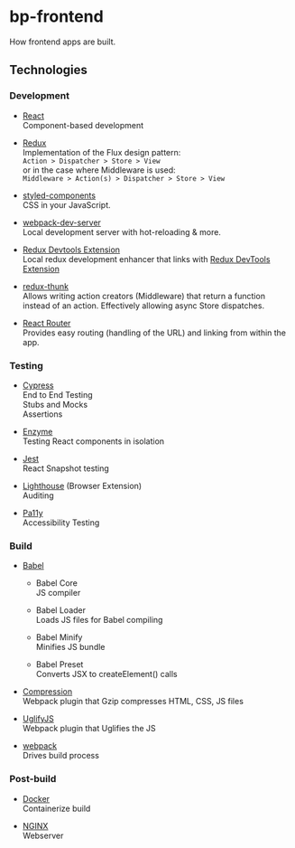 # bp-frontend

How frontend apps are built.

## Technologies

### Development

- [React](https://reactjs.org/)  
Component-based development

- [Redux](https://redux.js.org/)  
Implementation of the Flux design pattern:  
`Action > Dispatcher > Store > View`  
or in the case where Middleware is used:  
`Middleware > Action(s) > Dispatcher > Store > View`

- [styled-components](https://www.styled-components.com/)  
CSS in your JavaScript.

- [webpack-dev-server](https://webpack.js.org/configuration/dev-server/r)  
Local development server with hot-reloading & more.

- [Redux Devtools Extension](https://github.com/zalmoxisus/remote-redux-devtools)  
Local redux development enhancer that links with [Redux DevTools Extension](https://github.com/zalmoxisus/redux-devtools-extension)

- [redux-thunk](https://github.com/reduxjs/redux-thunk)  
Allows writing action creators (Middleware) that return a function instead of an action. Effectively allowing async Store dispatches.

- [React Router](https://reacttraining.com/react-router/)  
Provides easy routing (handling of the URL) and linking from within the app.

### Testing

- [Cypress](https://www.cypress.io/)  
End to End Testing  
Stubs and Mocks  
Assertions

- [Enzyme](http://airbnb.io/enzyme/)  
Testing React components in isolation

- [Jest](https://facebook.github.io/jest/)  
React Snapshot testing

- [Lighthouse](https://developers.google.com/web/tools/lighthouse/) (Browser Extension)  
Auditing

- [Pa11y](http://pa11y.org/)  
Accessibility Testing

### Build

- [Babel](https://babeljs.io/)

    - Babel Core  
    JS compiler

    - Babel Loader  
    Loads JS files for Babel compiling

    - Babel Minify  
    Minifies JS bundle

    - Babel Preset  
    Converts JSX to createElement() calls

- [Compression](https://github.com/webpack-contrib/compression-webpack-plugin)  
Webpack plugin that Gzip compresses HTML, CSS, JS files

- [UglifyJS](https://github.com/webpack-contrib/uglifyjs-webpack-plugin)  
Webpack plugin that Uglifies the JS

- [webpack](https://webpack.js.org/)  
Drives build process

### Post-build

- [Docker](https://www.docker.com/)  
Containerize build

- [NGINX](https://nginx.org/)  
Webserver